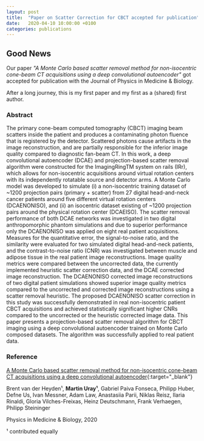 ```yaml
---
layout: post
title:  "Paper on Scatter Correction for CBCT accepted for publication"
date:   2020-04-10 10:00:00 +0100
categories: publications
---
```


## Good News

Our paper *"A Monte Carlo based scatter removal method for non-isocentric cone-beam CT acquisitions using a deep convolutional autoencoder"* got accepted for publication with the Journal of Physics in Medicine & Biology.

After a long journey, this is my first paper and my first as a (shared) first author.

### Abstract

The primary cone-beam computed tomography (CBCT) imaging beam scatters inside the patient and produces a contaminating photon fluence that is registered by the detector. Scattered photons cause artifacts in the image reconstruction, and are partially responsible for the inferior image quality compared to diagnostic fan-beam CT. In this work, a deep convolutional autoencoder (DCAE) and projection-based scatter removal algorithm were constructed for the ImagingRingTM system on rails (IRr), which allows for non-isocentric acquisitions around virtual rotation centers with its independently rotatable source and detector arms. A Monte Carlo model was developed to simulate (i) a non-isocentric training dataset of ~1200 projection pairs (primary + scatter) from 27 digital head-and-neck cancer patients around five different virtual rotation centers (DCAENONISO), and (ii) an isocentric dataset existing of ~1200 projection pairs around the physical rotation center (DCAEISO). The scatter removal performance of both DCAE networks was investigated in two digital anthropomorphic phantom simulations and due to superior performance only the DCAENONISO was applied on eight real patient acquisitions. Measures for the quantitative error, the signal-to-noise ratio, and the similarity were evaluated for two simulated digital head-and-neck patients, and the contrast-to-noise ratio (CNR) was investigated between muscle and adipose tissue in the real patient image reconstructions. Image quality metrics were compared between the uncorrected data, the currently implemented heuristic scatter correction data, and the DCAE corrected image reconstruction. The DCAENONISO corrected image reconstructions of two digital patient simulations showed superior image quality metrics compared to the uncorrected and corrected image reconstructions using a scatter removal heuristic. The proposed DCAENONISO scatter correction in this study was successfully demonstrated in real non-isocentric patient CBCT acquisitions and achieved statistically significant higher CNRs compared to the uncorrected or the heuristic corrected image data. This paper presents a projection-based scatter removal algorithm for CBCT imaging using a deep convolutional autoencoder trained on Monte Carlo composed datasets. The algorithm was successfully applied to real patient data.


### Reference
[A Monte Carlo based scatter removal method for non-isocentric cone-beam CT acquisitions using a deep convolutional autoencoder](https://doi.org/10.1088/1361-6560/ab8954){:target="_blank"}

Brent van der Heyden¹, __Martin Uray¹__, Gabriel Paiva Fonseca, Philipp Huber, Defne Us, Ivan Messner, Adam Law, Anastasiia Parii, Niklas Reisz, Ilaria Rinaldi, Gloria Vilches-Freixas, Heinz Deutschmann, Frank Verhaegen, Philipp Steininger

Physics in Medicine & Biology, 2020

¹ contributed equally
